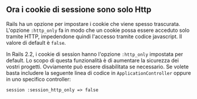 ## Ora i cookie di sessione sono solo Http

Rails ha un opzione per impostare i cookie che viene spesso trascurata. L'opzione `:http_only` fa in modo che un cookie possa essere acceduto solo tramite HTTP, impedendone quindi l'accesso tramite codice javascript. Il valore di default è `false`.

In Rails 2.2, i cookie di session hanno l'opzione `:http_only` impostata per default. Lo scopo di questa funzionalità è di aumentare la sicurezza dei vostri progetti. Ovviamente può essere disabilitata se necessario. Se volete basta includere la seguente linea di codice in `ApplicationController` oppure in uno specifico controller:

	session :session_http_only => false
